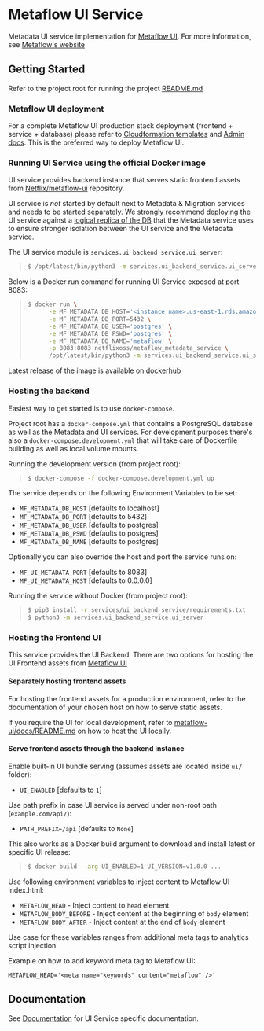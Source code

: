 # Metaflow UI Service

Metadata UI service implementation for [Metaflow UI](https://github.com/Netflix/metaflow-ui).
For more information, see [Metaflow's website](http://docs.metaflow.org)

## Getting Started

Refer to the project root for running the project [README.md](../../README.md)

### Metaflow UI deployment

For a complete Metaflow UI production stack deployment (frontend + service + database) please refer to [Cloudformation templates](https://github.com/Netflix/metaflow-tools/tree/master/aws/cloudformation) and [Admin docs](https://admin-docs.metaflow.org/). This is the preferred way to deploy Metaflow UI.

### Running UI Service using the official Docker image

UI service provides backend instance that serves static frontend assets from [Netflix/metaflow-ui](https://github.com/Netflix/metaflow-ui) repository.

UI service is _not_ started by default next to Metadata & Migration services and needs to be started separately.
We strongly recommend deploying the UI service against a [logical replica of the DB](https://aws.amazon.com/blogs/database/using-logical-replication-to-replicate-managed-amazon-rds-for-postgresql-and-amazon-aurora-to-self-managed-postgresql/) that the Metadata service uses to ensure stronger isolation between the UI service and the Metadata service.

The UI service module is `services.ui_backend_service.ui_server`:

> ```sh
> $ /opt/latest/bin/python3 -m services.ui_backend_service.ui_server
> ```

Below is a Docker run command for running UI Service exposed at port 8083:

> ```sh
> $ docker run \
>       -e MF_METADATA_DB_HOST='<instance_name>.us-east-1.rds.amazonaws.com' \
>       -e MF_METADATA_DB_PORT=5432 \
>       -e MF_METADATA_DB_USER='postgres' \
>       -e MF_METADATA_DB_PSWD='postgres' \
>       -e MF_METADATA_DB_NAME='metaflow' \
>       -p 8083:8083 netflixoss/metaflow_metadata_service \
>       /opt/latest/bin/python3 -m services.ui_backend_service.ui_server
> ```

Latest release of the image is available on [dockerhub](https://hub.docker.com/repository/docker/netflixoss/metaflow_metadata_service)

### Hosting the backend

Easiest way to get started is to use `docker-compose`.

Project root has a `docker-compose.yml` that contains a PostgreSQL database as well as the Metadata and UI services.
For development purposes there's also a `docker-compose.development.yml` that will take care of Dockerfile building as well as local volume mounts.

Running the development version (from project root):

> ```sh
> $ docker-compose -f docker-compose.development.yml up
> ```

The service depends on the following Environment Variables to be set:

- `MF_METADATA_DB_HOST` [defaults to localhost]
- `MF_METADATA_DB_PORT` [defaults to 5432]
- `MF_METADATA_DB_USER` [defaults to postgres]
- `MF_METADATA_DB_PSWD` [defaults to postgres]
- `MF_METADATA_DB_NAME` [defaults to postgres]

Optionally you can also override the host and port the service runs on:

- `MF_UI_METADATA_PORT` [defaults to 8083]
- `MF_UI_METADATA_HOST` [defaults to 0.0.0.0]

Running the service without Docker (from project root):

> ```sh
> $ pip3 install -r services/ui_backend_service/requirements.txt
> $ python3 -m services.ui_backend_service.ui_server
> ```

### Hosting the Frontend UI

This service provides the UI Backend. There are two options for hosting the UI Frontend assets from [Metaflow UI](https://github.com/Netflix/metaflow-ui)

#### Separately hosting frontend assets

For hosting the frontend assets for a production environment, refer to the documentation of your chosen host on how to serve static assets.

If you require the UI for local development, refer to [metaflow-ui/docs/README.md](https://github.com/Netflix/metaflow-ui/blob/master/docs/README.md) on how to host the UI locally.

#### Serve frontend assets through the backend instance

Enable built-in UI bundle serving (assumes assets are located inside `ui/` folder):

- `UI_ENABLED` [defaults to `1`]

Use path prefix in case UI service is served under non-root path (`example.com/api/`):

- `PATH_PREFIX=/api` [defaults to `None`]

This also works as a Docker build argument to download and install latest or specific UI release:

> ```sh
> $ docker build --arg UI_ENABLED=1 UI_VERSION=v1.0.0 ...
> ```

Use following environment variables to inject content to Metaflow UI index.html:

- `METAFLOW_HEAD` - Inject content to `head` element
- `METAFLOW_BODY_BEFORE` - Inject content at the beginning of `body` element
- `METAFLOW_BODY_AFTER` - Inject content at the end of `body` element

Use case for these variables ranges from additional meta tags to analytics script injection.

Example on how to add keyword meta tag to Metaflow UI:

```
METAFLOW_HEAD='<meta name="keywords" content="metaflow" />'
```

## Documentation

See [Documentation](docs/README.md) for UI Service specific documentation.
